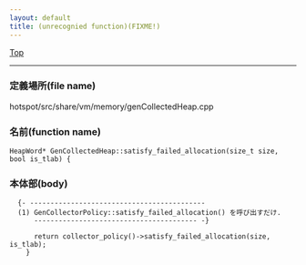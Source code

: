 ```yaml
---
layout: default
title: (unrecognied function)(FIXME!)
---
```

[Top](../index.html)

--- 
### 定義場所(file name)
hotspot/src/share/vm/memory/genCollectedHeap.cpp

### 名前(function name)
```
HeapWord* GenCollectedHeap::satisfy_failed_allocation(size_t size, bool is_tlab) {
```

### 本体部(body)
```
  {- -------------------------------------------
  (1) GenCollectorPolicy::satisfy_failed_allocation() を呼び出すだけ.
      ---------------------------------------- -}

	  return collector_policy()->satisfy_failed_allocation(size, is_tlab);
	}
	
```


